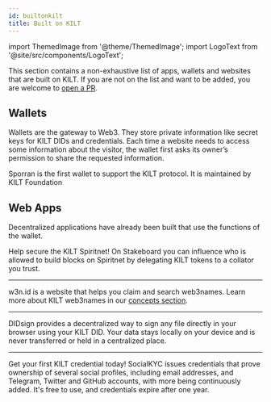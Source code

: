 ```yaml
---
id: builtonkilt
title: Built on KILT
---
```


import ThemedImage from '@theme/ThemedImage';
import LogoText from '@site/src/components/LogoText';

This section contains a non-exhaustive list of apps, wallets and websites that are built on KILT.
If you are not on the list and want to be added, you are welcome to [open a PR](https://github.com/KILTprotocol/docs/edit/master/docs/develop/05_builtonkilt.md).

## Wallets

Wallets are the gateway to Web3.
They store private information like secret keys for KILT DIDs and credentials.
Each time a website needs to access some information about the visitor, the wallet first asks its owner’s permission to share the requested information.


<LogoText
    linkTo='https://sporran.org'
    srcLight='/img/showcase/sporran_light.svg'
    srcDark='/img/showcase/sporran_dark.svg'
    width='90'
    alt='bte-sporran-wallet-logo'>
    Sporran is the first wallet to support the KILT protocol.
    It is maintained by KILT Foundation
</LogoText>

## Web Apps

Decentralized applications have already been built that use the functions of the wallet.

<LogoText
    linkTo='https://stakeboard.kilt.io/'
    srcLight='/img/showcase/stakeboard_light.svg'
    srcDark='/img/showcase/stakeboard_dark.svg'
    width='180'
    alt='bte-stakeboard-logo'>
    Help secure the KILT Spiritnet!
    On Stakeboard you can influence who is allowed to build blocks on Spiritnet by delegating KILT tokens to a collator you trust.
</LogoText>

---

<LogoText
    linkTo='https://w3n.id'
    srcLight='/img/showcase/w3n_light.svg'
    srcDark='/img/showcase/w3n_dark.svg'
    width='80'
    alt='bte-w3n-id-logo'>
    w3n.id is a website that helps you claim and search web3names.
    Learn more about KILT web3names in our [concepts section](../concepts/03_web3names.md).
</LogoText>

---

<LogoText
    linkTo='https://didsign.io/'
    srcLight='/img/showcase/didsign_light.svg'
    srcDark='/img/showcase/didsign_dark.svg'
    width='140'
    alt='bte-didsign-logo'>
    DIDsign provides a decentralized way to sign any file directly in your browser using your KILT DID.
    Your data stays locally on your device and is never transferred or held in a centralized place.
</LogoText>

---

<LogoText
    linkTo='https://socialkyc.io/'
    srcLight='/img/showcase/skyc_light.svg'
    srcDark='/img/showcase/skyc_dark.svg'
    width='110'
    alt='bte-socialkyc-logo'>
    Get your first KILT credential today!
    SocialKYC issues credentials that prove ownership of several social profiles, including email addresses, and Telegram, Twitter and GitHub accounts, with more being continuously added.
    It's free to use, and credentials expire after one year.
</LogoText>
